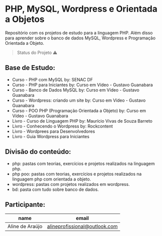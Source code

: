 # PHP, MySQL, Wordpress e Orientada a Objetos

Repositório com os projetos de estudo para a linguagem PHP. Além disso para aprender sobre o banco de dados MySQL, Wordpress e Programação Orientada a Objeto.

> Status do Projeto :warning:

## Base de Estudo:

- Curso - PHP com MySQL by: SENAC DF
- Curso - PHP para Iniciantes by: Curso em Vídeo - Gustavo Guanabara
- Curso - Banco de Dados MySQL by: Curso em Vídeo - Gustavo Guanabara
- Curso - Wordpress: criando um site by: Curso em Vídeo - Gustavo Guanabara
- Curso - POO PHP (Programação Orientada a Objeto) by: Curso em Vídeo - Gustavo Guanabara
- Livro - Curso de Linguagem PHP by: Maurício Vivas de Souza Barreto
- Livro - Conhecendo o Wordpress by: Rockcontent
- Livro - Wordprees para Desenvolvedores
- Livro - Guia Wordpress para Iniciantes

## Divisão do conteúdo:

- php: pastas com teorias, exercícios e projetos realizados na linguagem php.
- php poo: pastas com teorias, exercícios e projetos realizados na linguagem php com orientada a objeto.
- wordpress: pastas com projetos realizados em wordpress.
- bd: pasta com tudo sobre banco de dados.

## Participante:

|name|email|
| --- | --- |
|Aline de Araújo|alineprofissional@outlook.com|

